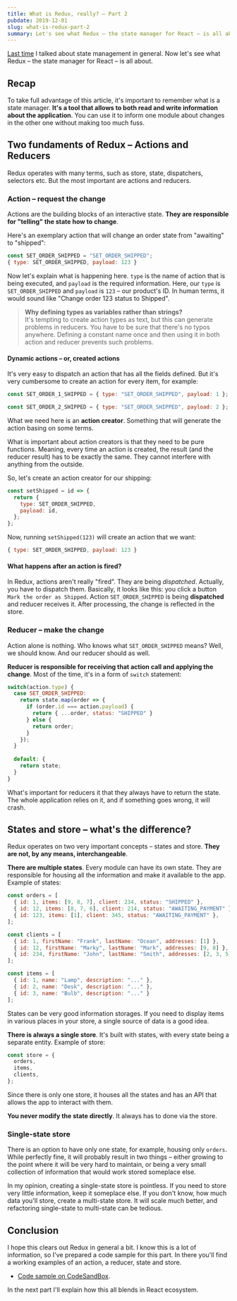 ```yaml
---
title: What is Redux, really? – Part 2
pubdate: 2019-12-01
slug: what-is-redux-part-2 
summary: Let's see what Redux – the state manager for React – is all about.
---
```

[Last time](/writings/2019-11-18-what-is-redux-really-part-1) I talked about state management in general. Now let's see what Redux – the state manager for React – is all about.

## Recap

To take full advantage of this article, it's important to remember what is a state manager. **It's a tool that allows to both read and write information about the application**. You can use it to inform one module about changes in the other one without making too much fuss.

## Two fundaments of Redux – Actions and Reducers

Redux operates with many terms, such as store, state, dispatchers, selectors etc. But the most important are actions and reducers.

### Action – request the change

Actions are the building blocks of an interactive state. **They are responsible for "telling" the state how to change**.

Here's an exemplary action that will change an order state from "awaiting" to "shipped":

```javascript
const SET_ORDER_SHIPPED = "SET_ORDER_SHIPPED";
{ type: SET_ORDER_SHIPPED, payload: 123 }
```

Now let's explain what is happening here. `type` is the name of action that is being executed, and `payload` is the required information. Here, our `type` is `SET_ORDER_SHIPPED` and `payload` is `123` – our product's ID. In human terms, it would sound like "Change order 123 status to Shipped".

> **Why defining types as variables rather than strings?**\
> It's tempting to create action types as text, but this can generate problems in reducers. You have to be sure that there's no typos anywhere. Defining a constant name once and then using it in both action and reducer prevents such problems.

#### Dynamic actions – or, created actions

It's very easy to dispatch an action that has all the fields defined. But it's very cumbersome to create an action for every item, for example:

```javascript
const SET_ORDER_1_SHIPPED = { type: "SET_ORDER_SHIPPED", payload: 1 };

const SET_ORDER_2_SHIPPED = { type: "SET_ORDER_SHIPPED", payload: 2 };
```

What we need here is an **action creator**. Something that will generate the action basing on some terms. 

What is important about action creators is that they need to be pure functions. Meaning, every time an action is created, the result (and the reducer result) has to be exactly the same. They cannot interfere with anything from the outside.

So, let's create an action creator for our shipping:

```javascript
const setShipped = id => {
  return {
    type: SET_ORDER_SHIPPED,
    payload: id,
  };
};
```

Now, running `setShipped(123)` will create an action that we want:

```javascript
{ type: SET_ORDER_SHIPPED, payload: 123 }
```

#### What happens after an action is fired?

In Redux, actions aren't really "fired". They are being *dispatched*. Actually, you have to dispatch them. Basically, it looks like this: you click a button `Mark the order as Shipped`. Action `SET_ORDER_SHIPPED` is being **dispatched** and reducer receives it. After processing, the change is reflected in the store.

### Reducer – make the change

Action alone is nothing. Who knows what `SET_ORDER_SHIPPED` means? Well, we should know. And our reducer should as well.

**Reducer is responsible for receiving that action call and applying the change**. Most of the time, it's in a form of `switch` statement:

```javascript
switch(action.type) {
  case SET_ORDER_SHIPPED:
    return state.map(order => {
      if (order.id === action.payload) {
        return { ...order, status: "SHIPPED" }
      } else {
        return order;
      }
    });
  }
  
  default: {
    return state;
  }
}
```

What's important for reducers it that they always have to return the state. The whole application relies on it, and if something goes wrong, it will crash.

## States and store – what's the difference?

Redux operates on two very important concepts – states and store. **They are not, by any means, interchangeable**.

**There are multiple states**. Every module can have its own state. They are responsible for housing all the information and make it available to the app. Example of states:

```javascript
const orders = [
  { id: 1, items: [9, 8, 7], client: 234, status: "SHIPPED" },
  { id: 12, items: [8, 7, 6], client: 214, status: "AWAITING_PAYMENT" },
  { id: 123, items: [1], client: 345, status: "AWAITING_PAYMENT" },
];

const clients = [
  { id: 1, firstName: "Frank", lastName: "Ocean", addresses: [1] },
  { id: 12, firstName: "Marky", lastName: "Mark", addresses: [9, 8] },
  { id: 234, firstName: "John", lastName: "Smith", addresses: [2, 3, 5] },
];

const items = [
  { id: 1, name: "Lamp", description: "..." },
  { id: 2, name: "Desk", description: "..." },
  { id: 3, name: "Bulb", description: "..." }
];
```

States can be very good information storages. If you need to display items in various places in your store, a single source of data is a good idea.

**There is always a single store**. It's built with states, with every state being a separate entity. Example of store:

```javascript
const store = {
  orders,
  items,
  clients,
};
```

Since there is only one store, it houses all the states and has an API that allows the app to interact with them.

**You never modify the state directly**. It always has to done via the store.

### Single-state store

There is an option to have only one state, for example, housing only `orders`. While perfectly fine, it will probably result in two things – either growing to the point where it will be very hard to maintain, or being a very small collection of information that would work stored someplace else.

In my opinion, creating a single-state store is pointless. If you need to store very little information, keep it someplace else. If you don't know, how much data you'll store, create a multi-state store. It will scale much better, and refactoring single-state to multi-state can be tedious.

## Conclusion

I hope this clears out Redux in general a bit. I know this is a lot of information, so I've prepared a code sample for this part. In there you'll find a working examples of an action, a reducer, state and store.

- [Code sample on CodeSandBox](https://codesandbox.io/s/redux-pt2-dotee).

In the next part I'll explain how this all blends in React ecosystem.
